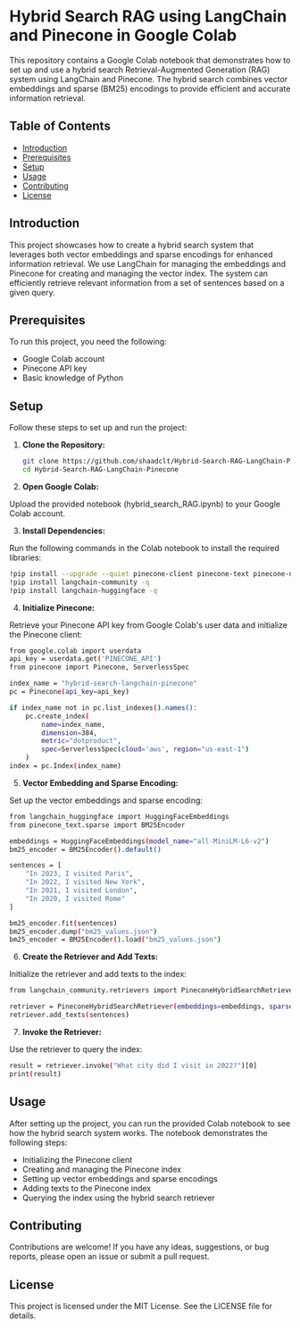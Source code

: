 # Hybrid Search RAG using LangChain and Pinecone in Google Colab

This repository contains a Google Colab notebook that demonstrates how to set up and use a hybrid search Retrieval-Augmented Generation (RAG) system using LangChain and Pinecone. The hybrid search combines vector embeddings and sparse (BM25) encodings to provide efficient and accurate information retrieval.

## Table of Contents
- [Introduction](#introduction)
- [Prerequisites](#prerequisites)
- [Setup](#setup)
- [Usage](#usage)
- [Contributing](#contributing)
- [License](#license)

## Introduction

This project showcases how to create a hybrid search system that leverages both vector embeddings and sparse encodings for enhanced information retrieval. We use LangChain for managing the embeddings and Pinecone for creating and managing the vector index. The system can efficiently retrieve relevant information from a set of sentences based on a given query.

## Prerequisites

To run this project, you need the following:
- Google Colab account
- Pinecone API key
- Basic knowledge of Python

## Setup

Follow these steps to set up and run the project:

1. **Clone the Repository:**

   ```bash
   git clone https://github.com/shaadclt/Hybrid-Search-RAG-LangChain-Pinecone.git
   cd Hybrid-Search-RAG-LangChain-Pinecone
   ```

2. **Open Google Colab:**

Upload the provided notebook (hybrid_search_RAG.ipynb) to your Google Colab account.

3. **Install Dependencies:**

Run the following commands in the Colab notebook to install the required libraries:

```bash
!pip install --upgrade --quiet pinecone-client pinecone-text pinecone-notebooks
!pip install langchain-community -q
!pip install langchain-huggingface -q
```

4. **Initialize Pinecone:**

Retrieve your Pinecone API key from Google Colab's user data and initialize the Pinecone client:
```bash
from google.colab import userdata
api_key = userdata.get('PINECONE_API')
from pinecone import Pinecone, ServerlessSpec

index_name = "hybrid-search-langchain-pinecone"
pc = Pinecone(api_key=api_key)

if index_name not in pc.list_indexes().names():
    pc.create_index(
        name=index_name, 
        dimension=384, 
        metric="dotproduct",
        spec=ServerlessSpec(cloud='aws', region="us-east-1")
    )
index = pc.Index(index_name)
```

5. **Vector Embedding and Sparse Encoding:**

Set up the vector embeddings and sparse encoding:

```bash
from langchain_huggingface import HuggingFaceEmbeddings
from pinecone_text.sparse import BM25Encoder

embeddings = HuggingFaceEmbeddings(model_name="all-MiniLM-L6-v2")
bm25_encoder = BM25Encoder().default()

sentences = [
    "In 2023, I visited Paris",
    "In 2022, I visited New York",
    "In 2021, I visited London",
    "In 2020, I visited Rome"
]

bm25_encoder.fit(sentences)
bm25_encoder.dump("bm25_values.json")
bm25_encoder = BM25Encoder().load("bm25_values.json")
```

6. **Create the Retriever and Add Texts:**

Initialize the retriever and add texts to the index:

```bash
from langchain_community.retrievers import PineconeHybridSearchRetriever

retriever = PineconeHybridSearchRetriever(embeddings=embeddings, sparse_encoder=bm25_encoder, index=index)
retriever.add_texts(sentences)
```

7. **Invoke the Retriever:**

Use the retriever to query the index:

```bash
result = retriever.invoke("What city did I visit in 2022?")[0]
print(result)
```

## Usage
After setting up the project, you can run the provided Colab notebook to see how the hybrid search system works. The notebook demonstrates the following steps:

- Initializing the Pinecone client
- Creating and managing the Pinecone index
- Setting up vector embeddings and sparse encodings
- Adding texts to the Pinecone index
- Querying the index using the hybrid search retriever

## Contributing
Contributions are welcome! If you have any ideas, suggestions, or bug reports, please open an issue or submit a pull request.

## License
This project is licensed under the MIT License. See the LICENSE file for details.
   
